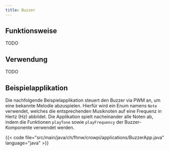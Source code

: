 ```yaml
---
title: Buzzer
---
```


## Funktionsweise
TODO

## Verwendung
TODO

## Beispielapplikation
Die nachfolgende Beispielapplikation steuert den Buzzer via PWM an, um eine bekannte Melodie abzuspielen. Hierfür wird ein Enum namens 
`Note` verwendet, welches die entsprechenden Musiknoten auf eine Frequenz in Hertz (Hz) abbildet. Die Applikation spielt nacheinander 
alle Noten ab, indem die Funktionen `playTone` sowie `playFrequency` der Buzzer-Komponente verwendet werden.

{{< code file="src/main/java/ch/fhnw/crowpi/applications/BuzzerApp.java" language="java" >}}
